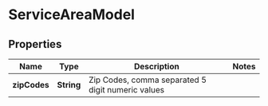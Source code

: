 

# ServiceAreaModel

## Properties

Name | Type | Description | Notes
------------ | ------------- | ------------- | -------------
**zipCodes** | **String** | Zip Codes, comma separated 5 digit numeric values | 



